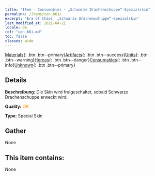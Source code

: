 ```yaml
---
title: "Item - Consumables - „Schwarze Drachenschuppe“-Spezialskin"
permalink: /Items/con_661/
excerpt: "Era of Chaos  „Schwarze Drachenschuppe“-Spezialskin"
last_modified_at: 2021-04-21
locale: de
ref: "con_661.md"
toc: false
classes: wide
---
```

 [Materials](/de/Items/){: .btn .btn--primary}[Artifacts](/de/Items/Artifacts/){: .btn .btn--success}[Units](/de/Items/Units/){: .btn .btn--warning}[Heroes](/de/Items/Heroes/){: .btn .btn--danger}[Consumables](/de/Items/Consumables/){: .btn .btn--info}[Unknown](/de/Items/Unknown/){: .btn .btn--primary}

## Details
 **Beschreibung:** Die Skin wird freigeschaltet, sobald Schwarze Drachenschuppe erweckt wird.

 **Quality:** <span style="color: #FF8C00">OK</span>

 **Type:** Special Skin

## Gather

  None

## This item contains:

  None

